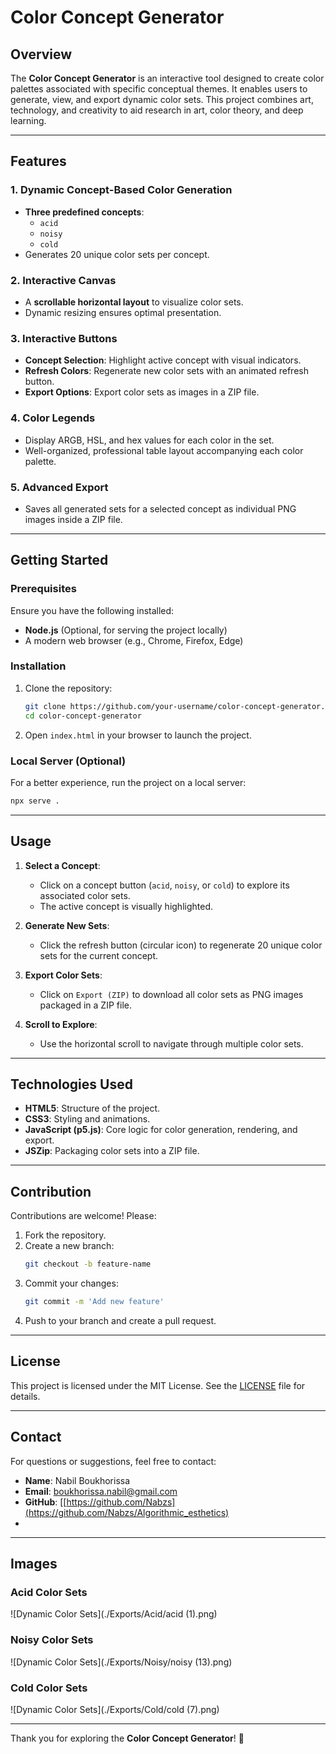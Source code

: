 # Color Concept Generator

## Overview
The **Color Concept Generator** is an interactive tool designed to create color palettes associated with specific conceptual themes. It enables users to generate, view, and export dynamic color sets. This project combines art, technology, and creativity to aid research in art, color theory, and deep learning.

---

## Features

### 1. **Dynamic Concept-Based Color Generation**
- **Three predefined concepts**:
  - `acid`
  - `noisy`
  - `cold`
- Generates 20 unique color sets per concept.

### 2. **Interactive Canvas**
- A **scrollable horizontal layout** to visualize color sets.
- Dynamic resizing ensures optimal presentation.

### 3. **Interactive Buttons**
- **Concept Selection**: Highlight active concept with visual indicators.
- **Refresh Colors**: Regenerate new color sets with an animated refresh button.
- **Export Options**: Export color sets as images in a ZIP file.

### 4. **Color Legends**
- Display ARGB, HSL, and hex values for each color in the set.
- Well-organized, professional table layout accompanying each color palette.

### 5. **Advanced Export**
- Saves all generated sets for a selected concept as individual PNG images inside a ZIP file.

---

## Getting Started

### Prerequisites
Ensure you have the following installed:
- **Node.js** (Optional, for serving the project locally)
- A modern web browser (e.g., Chrome, Firefox, Edge)

### Installation
1. Clone the repository:
   ```bash
   git clone https://github.com/your-username/color-concept-generator.git
   cd color-concept-generator
   ```
2. Open `index.html` in your browser to launch the project.

### Local Server (Optional)
For a better experience, run the project on a local server:
```bash
npx serve .
```

---

## Usage

1. **Select a Concept**:
   - Click on a concept button (`acid`, `noisy`, or `cold`) to explore its associated color sets.
   - The active concept is visually highlighted.

2. **Generate New Sets**:
   - Click the refresh button (circular icon) to regenerate 20 unique color sets for the current concept.

3. **Export Color Sets**:
   - Click on `Export (ZIP)` to download all color sets as PNG images packaged in a ZIP file.

4. **Scroll to Explore**:
   - Use the horizontal scroll to navigate through multiple color sets.

---

## Technologies Used
- **HTML5**: Structure of the project.
- **CSS3**: Styling and animations.
- **JavaScript (p5.js)**: Core logic for color generation, rendering, and export.
- **JSZip**: Packaging color sets into a ZIP file.

---

## Contribution
Contributions are welcome! Please:
1. Fork the repository.
2. Create a new branch:
   ```bash
   git checkout -b feature-name
   ```
3. Commit your changes:
   ```bash
   git commit -m 'Add new feature'
   ```
4. Push to your branch and create a pull request.

---

## License
This project is licensed under the MIT License. See the [LICENSE](LICENSE) file for details.

---

## Contact
For questions or suggestions, feel free to contact:
- **Name**: Nabil Boukhorissa
- **Email**: boukhorissa.nabil@gmail.com
- **GitHub**: [[https://github.com/Nabzs](https://github.com/Nabzs/Algorithmic_esthetics)
- 

---

## Images

### Acid Color Sets
![Dynamic Color Sets](./Exports/Acid/acid (1).png)

### Noisy Color Sets
![Dynamic Color Sets](./Exports/Noisy/noisy (13).png)

### Cold Color Sets
![Dynamic Color Sets](./Exports/Cold/cold (7).png)

---

Thank you for exploring the **Color Concept Generator**! 🎨

